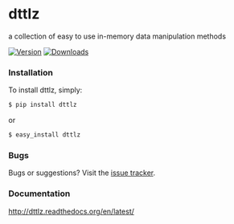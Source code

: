 dttlz
=====


a collection of easy to use in-memory data manipulation methods

[![Version](https://pypip.in/v/dttlz/badge.png)](https://crate.io/packages/dttlz/)   [![Downloads](https://pypip.in/d/dttlz/badge.png)](https://crate.io/packages/dttlz/)



### Installation


To install dttlz, simply:

```bash
$ pip install dttlz
```

or

```bash
$ easy_install dttlz
```


### Bugs

Bugs or suggestions? Visit the [issue tracker](https://github.com/asciimoo/dttlz/issues).


### Documentation

http://dttlz.readthedocs.org/en/latest/

